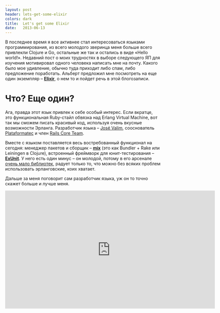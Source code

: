 ```yaml
---
layout: post
header: lets-get-some-elixir
colors: dark
title:  Let's get some Elixir
date:   2013-06-13
---
```


В последнее время я все активнее стал интересоваться языками программирования, из всего молодого зверинца меня больше всего привлекли Clojure и Go, остальные же так и остались в виде «Hello world!». Недавний пост о моих трудностях в выборе следующего ЯП для изучения мотивировал одного человека написать мне на почту. Какого было мое удивление, обычно туда приходит либо спам, либо предложение поработать. Альберт предложил мне посмотреть на еще один экземпляр – **[Elixir](http://elixir-lang.org/)**, о нем то и пойдет речь в этой блогозаписи.

# Что? Еще один?

Ага, правда этот язык привлек к себе особый интерес. Если вкратце, это функциональная Ruby-стайл обвязка над Erlang Virtual Machine, вот так мы сможем писать красивый код, используя очень вкусные возможности Эрланга. Разработчик языка – [José Valim](https://twitter.com/josevalim), сооснователь [Plataformatec](http://plataformatec.com.br/) и член [Rails Core Team](http://rubyonrails.org/core).

Вместе с языком поставляется весь востребованный функционал на сегодня: менеджер пакетов и сборщик – **[mix](http://elixir-lang.org/getting_started/mix/1.html)** (это как Bundler + Rake или Leiningen в Clojure), встроенный фреймворк для юнит-тестирования – **[ExUnit](http://elixir-lang.org/getting_started/ex_unit/1.html)**. У него есть один минус – он молодой, потому в его арсенале [очень мало библиотек](http://expm.co/), радует только то, что можно без всяких проблем использовать эрланговские, коих хватает.

Дальше за меня поговорит сам разработчик языка, уж он то точно скажет больше и лучше меня.

<iframe src="http://player.vimeo.com/video/53221562?title=0&amp;byline=0&amp;portrait=0" width="680" height="383" frameborder="0" webkitAllowFullScreen mozallowfullscreen allowFullScreen></iframe>
